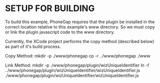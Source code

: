 # SETUP FOR BUILDING

To build this example, PhoneGap requires that the plugin be installed in the
correct location relative to this example's www directory.  So we must copy or
link the plugin javascript code to the www directory.

Currently, the XCode project performs the copy method (described below) as part
of it's build process.

Copy Method:
	mkdir -p ./www/phonegap
	cp -r ../www/phonegap ./www

Link Method:
	mkdir -p ./www/phonegap/plugin/wizUniqueIdentifier
	ln -f ../www/phonegap/plugin/wizUniqueIdentifier/wizUniqueIdentifier.js ./www/phonegap/plugin/wizUniqueIdentifier/wizUniqueIdentifier.js

